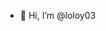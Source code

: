 - 👋 Hi, I’m @loloy03


<!---
loloy03/loloy03 is a ✨ special ✨ repository because its `README.md` (this file) appears on your GitHub profile.
You can click the Preview link to take a look at your changes.
--->
